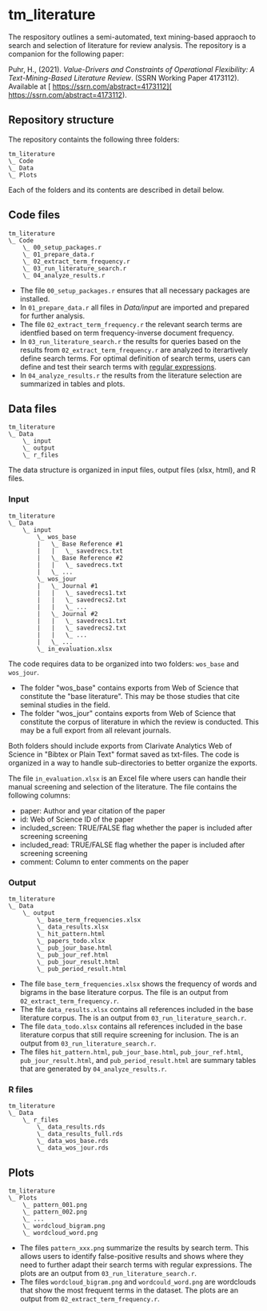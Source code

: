 # tm_literature
The respository outlines a semi-automated, text mining-based appraoch to search and selection of literature for review analysis. The repository is a companion for the following paper:

Puhr, H., (2021). *Value-Drivers and Constraints of Operational Flexibility: A Text-Mining-Based Literature Review*. (SSRN Working Paper 4173112). Available at [ https://ssrn.com/abstract=4173112]( https://ssrn.com/abstract=4173112).


## Repository structure

The repository containts the following three folders:

```
tm_literature
\_ Code
\_ Data
\_ Plots
```

Each of the folders and its contents are described in detail below.

## Code files

```
tm_literature
\_ Code
	\_ 00_setup_packages.r
	\_ 01_prepare_data.r
	\_ 02_extract_term_frequency.r
	\_ 03_run_literature_search.r
	\_ 04_analyze_results.r
```

* The file `00_setup_packages.r` ensures that all necessary packages are installed.
* In `01_prepare_data.r` all files in *Data/input* are imported and prepared for further analysis.
* The file `02_extract_term_frequency.r` the relevant search terms are identfied based on term frequency-inverse document frequency.
* In `03_run_literature_search.r` the results for queries based on the results from `02_extract_term_frequency.r` are analyzed to iterartively define search terms. For optimal definition of search terms, users can define and test their search terms with [regular expressions](https://stringr.tidyverse.org/articles/regular-expressions.html).
* In `04_analyze_results.r` the results from the literature selection are summarized in tables and plots.

## Data files

```
tm_literature
\_ Data
	\_ input
	\_ output
	\_ r_files
```

The data structure is organized in input files, output files (xlsx, html), and R files.

### Input

```
tm_literature
\_ Data
	\_ input
		\_ wos_base
		|	\_ Base Reference #1
		|	|	\_ savedrecs.txt
		|	\_ Base Reference #2
		|	|	\_ savedrecs.txt
		|	\_ ...
		\_ wos_jour
		|	\_ Journal #1
		|	|	\_ savedrecs1.txt
		|	|	\_ savedrecs2.txt
		|	|	\_ ...
		|	\_ Journal #2
		|	|	\_ savedrecs1.txt
		|	|	\_ savedrecs2.txt
		|	|	\_ ...
		|	\_ ...
		\_ in_evaluation.xlsx
```

The code requires data to be organized into two folders: `wos_base` and `wos_jour`.

* The folder "wos_base" contains exports from Web of Science that constitute the "base literature". This may be those studies that cite seminal studies in the field.
* The folder "wos_jour" contains exports from Web of Science that constitute the corpus of literature in which the review is conducted. This may be a full export from all relevant journals.

Both folders should include exports from Clarivate Analytics Web of Science
in "Bibtex or Plain Text" format saved as txt-files. The code is organized in
a way to handle sub-directories to better organize the exports.

The file `in_evaluation.xlsx` is an Excel file where users can handle their
manual screening and selection of the literature. The file contains the
following columns:

* paper: Author and year citation of the paper
* id: Web of Science ID of the paper
* included_screen: TRUE/FALSE flag whether the paper is included after screening screening
* included_read: TRUE/FALSE flag whether the paper is included after screening screening
* comment: Column to enter comments on the paper

### Output

```
tm_literature
\_ Data
	\_ output
		\_ base_term_frequencies.xlsx
		\_ data_results.xlsx
		\_ hit_pattern.html
		\_ papers_todo.xlsx
		\_ pub_jour_base.html
		\_ pub_jour_ref.html
		\_ pub_jour_result.html
		\_ pub_period_result.html
```

* The file `base_term_frequencies.xlsx` shows the frequency of words and bigrams in the base literature corpus. The file is an output from `02_extract_term_frequency.r`.
* The file `data_results.xlsx` contains all references included in the base literature corpus. The is an output from `03_run_literature_search.r`.
* The file `data_todo.xlsx` contains all references included in the base literature corpus that still require screening for inclusion. The is an output from `03_run_literature_search.r`.
* The files `hit_pattern.html`, `pub_jour_base.html`, `pub_jour_ref.html`, `pub_jour_result.html`, and `pub_period_result.html` are summary tables that are generated by `04_analyze_results.r`.

### R files

```
tm_literature
\_ Data
	\_ r_files
		\_ data_results.rds
		\_ data_results_full.rds
		\_ data_wos_base.rds
		\_ data_wos_jour.rds
```

## Plots

```
tm_literature
\_ Plots
	\_ pattern_001.png
	\_ pattern_002.png
	\_ ...
	\_ wordcloud_bigram.png
	\_ wordcloud_word.png
```

* The files `pattern_xxx.png` summarize the results by search term. This allows users to identify false-positive results and shows where they need to further adapt their search terms with regular expressions. The plots are an output from `03_run_literature_search.r`.
* The files `wordcloud_bigram.png` and `wordcould_word.png` are wordclouds that show the most frequent terms in the dataset. The plots are an output from `02_extract_term_frequency.r`.
